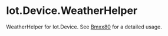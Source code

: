 # Iot.Device.WeatherHelper

WeatherHelper for Iot.Device. See [Bmxx80](../Bmxx80/) for a detailed usage.
